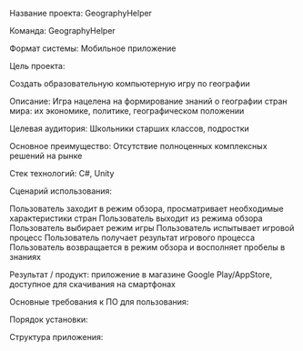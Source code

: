 Название проекта: GeographyHelper

Команда: GeographyHelper

Формат системы: Мобильное приложение

Цель проекта:

Создать образовательную компьютерную игру по географии

Описание:
Игра нацелена на формирование знаний о географии стран мира: их экономике, политике, географическом положении

Целевая аудитория:
Школьники старших классов, подростки

Основное преимущество:
Отсутствие полноценных комплексных решений на рынке

Стек технологий: С#, Unity

Сценарий использования:

Пользователь заходит в режим обзора, просматривает необходимые характеристики стран
Пользователь выходит из режима обзора
Пользователь выбирает режим игры
Пользователь испытывает игровой процесс
Пользователь получает результат игрового процесса
Пользователь возвращается в режим обзора и восполняет пробелы в знаниях

Результат / продукт: приложение в магазине Google Play/AppStore, доступное для скачивания на смартфонах

Основные требования к ПО для пользования:

Порядок установки:

Структура приложения:
